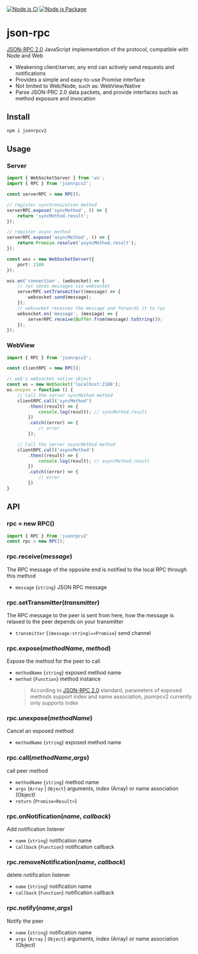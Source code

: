 [![Node.js CI](https://github.com/zfangqijun/json-rpc/actions/workflows/node.js.yml/badge.svg)](https://github.com/zfangqijun/json-rpc/actions/workflows/node.js.yml)
[![Node.js Package](https://github.com/zfangqijun/json-rpc/actions/workflows/npm-publish.yml/badge.svg)](https://github.com/zfangqijun/json-rpc/actions/workflows/npm-publish.yml)

# json-rpc

[JSON-RPC 2.0](https://wiki.geekdream.com/Specification/json-rpc_2.0.html) JavaScript implementation of the protocol, compatible with Node and Web

- Weakening client/server, any end can actively send requests and notifications
- Provides a simple and easy-to-use Promise interface
- Not limited to Web/Node, such as: WebView/Native
- Parse JSON-PRC 2.0 data packets, and provide interfaces such as method exposure and invocation

## Install

```bash
npm i jsonrpcv2
```

## Usage

### Server

```ts
import { WebSocketServer } from 'ws';
import { RPC } from 'jsonrpcv2';

const serverRPC = new RPC();

// register synchronization method
serverRPC.expose('syncMethod', () => {
    return 'syncMethod.result';
});

// register async method
serverRPC.expose('asyncMethod', () => {
    return Promise.resolve('asyncMethod.result');
});

const wss = new WebSocketServer({
    port: 2188
});

wss.on('connection', (websocket) => {
    // rpc sends messages via websocket
    serverRPC.setTransmitter((message) => {
        websocket.send(message);
    });
    // websocket receives the message and forwards it to rpc
    websocket.on('message', (message) => {
        serverRPC.receive(Buffer.from(message).toString());
    });
});
```

### WebView

```ts
import { RPC } from 'jsonrpcv2';

const clientRPC = new RPC();

// web's websocket native object
const ws = new WebSocket('localhost:2188');
ws.onopen = function () {
    // Call the server syncMethod method
    clientRPC.call('syncMethod')
        .then((result) => {
            console.log(result); // syncMethod.result
        })
        .catch((error) => {
            // error
        });

    // Call the server asyncMethod method
    clientRPC.call('asyncMethod')
        .then((result) => {
            console.log(result); // asyncMethod.result
        })
        .catch((error) => {
            // error
        })
}
```

## API

### rpc = new RPC()

```ts
import { RPC } from 'jsonrpcv2'
const rpc = new RPC();
```

### rpc.receive(*message*)

The RPC message of the opposite end is notified to the local RPC through this method

- `message` {`string`} JSON RPC message

### rpc.setTransmitter(*transmitter*)

The RPC message to the peer is sent from here, how the message is relaxed to the peer depends on your transmitter

- `transmitter` {`(message:string)=>Promise`} send channel

### rpc.expose(*methodName*, *method*)

Expose the method for the peer to call

- `methodName` {`string`} exposed method name
- `method` {`Function`} method instance
  > According to [JSON-RPC 2.0](https://wiki.geekdream.com/Specification/json-rpc_2.0.html) standard, parameters of exposed methods support index and name association, jsonrpcv2 currently only supports index

### rpc.unexpose(*methodName*)

Cancel an exposed method

- `methodName` {`string`} exposed method name

### rpc.call(*methodName*,*args*)

call peer method

- `methodName` {`string`} method name
- `args` {`Array` | `Object`} arguments, index (Array) or name association (Object)
- `return` {`Promise<Result>`}

### rpc.onNotification(*name*, *callback*)

Add notification listener

- `name` {`string`} notification name
- `callback` {`Function`} notification callback

### rpc.removeNotification(*name*, *callback*)

delete notification listener

- `name` {`string`} notification name
- `callback` {`Function`} notification callback

### rpc.notify(*name*,*args*)

Notify the peer

- `name` {`string`} notification name
- `args` {`Array` | `Object`} arguments, index (Array) or name association (Object)